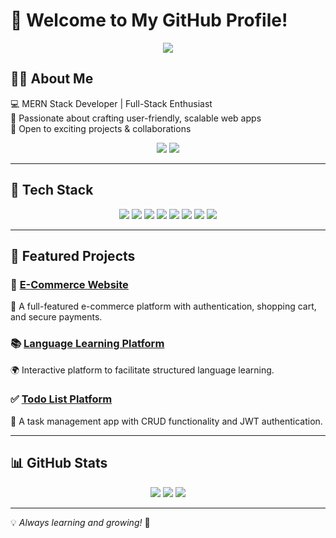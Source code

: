 # 🚀 Welcome to My GitHub Profile!  

<p align="center">
  <img src="https://readme-typing-svg.herokuapp.com?font=Fira+Code&weight=600&size=22&pause=1000&color=F70000&center=true&width=435&lines=Hi%2C+I'm+Subham+Reddy!;MERN+Stack+Developer; Passionate+about+Full-Stack+Development!" />
</p>

## 👨‍💻 About Me

💻 MERN Stack Developer | Full-Stack Enthusiast  
🎯 Passionate about crafting user-friendly, scalable web apps  
🚀 Open to exciting projects & collaborations  

<p align="center">
  <a href="https://www.linkedin.com/in/subham-reddy-89108225a/"><img src="https://img.shields.io/badge/LinkedIn-SubhamReddy-blue?style=flat-square&logo=linkedin" /></a>
  <a href="mailto:subhamreddy121@gmail.com"><img src="https://img.shields.io/badge/Email-subhamreddy121%40gmail.com-red?style=flat-square&logo=gmail" /></a>
</p>

---

## 🚀 Tech Stack

<p align="center">
  <img src="https://img.shields.io/badge/HTML5-E34F26?style=for-the-badge&logo=html5&logoColor=white" />
  <img src="https://img.shields.io/badge/CSS3-1572B6?style=for-the-badge&logo=css3&logoColor=white" />
  <img src="https://img.shields.io/badge/JavaScript-F7DF1E?style=for-the-badge&logo=javascript&logoColor=black" />
  <img src="https://img.shields.io/badge/React-61DAFB?style=for-the-badge&logo=react&logoColor=black" />
  <img src="https://img.shields.io/badge/Node.js-43853D?style=for-the-badge&logo=node.js&logoColor=white" />
  <img src="https://img.shields.io/badge/Express.js-000000?style=for-the-badge&logo=express&logoColor=white" />
  <img src="https://img.shields.io/badge/MongoDB-47A248?style=for-the-badge&logo=mongodb&logoColor=white" />
  <img src="https://img.shields.io/badge/Git-F05032?style=for-the-badge&logo=git&logoColor=white" />
</p>

---

## 🌟 Featured Projects

### 🎯 [E-Commerce Website](https://amazon-frontend-red.vercel.app/)
🛒 A full-featured e-commerce platform with authentication, shopping cart, and secure payments.

### 📚 [Language Learning Platform](https://language-learning-platform-topaz.vercel.app/)
🌍 Interactive platform to facilitate structured language learning.

### ✅ [Todo List Platform](https://totofrontend.vercel.app/)
📝 A task management app with CRUD functionality and JWT authentication.

---

## 📊 GitHub Stats

<p align="center">
  <img src="https://github-readme-stats.vercel.app/api?username=SubhamReddddy&show_icons=true&theme=radical" />
  <img src="https://github-readme-streak-stats.herokuapp.com/?user=SubhamReddddy&theme=radical" />
  <img src="https://github-readme-stats.vercel.app/api/top-langs/?username=SubhamReddddy&layout=compact&theme=radical" />
</p>

---

💡 *Always learning and growing!* 🚀
